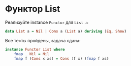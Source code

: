 # Функтор List

Реализуйте instance `Functor` для `List a`

```hs
data List a = Nil | Cons a (List a) deriving (Eq, Show)
```


Все тесты пройдены, задача сдана:
```hs
instance Functor List where
    fmap _ Nil = Nil
    fmap f (Cons x xs) = Cons (f x) (fmap f xs)
```
